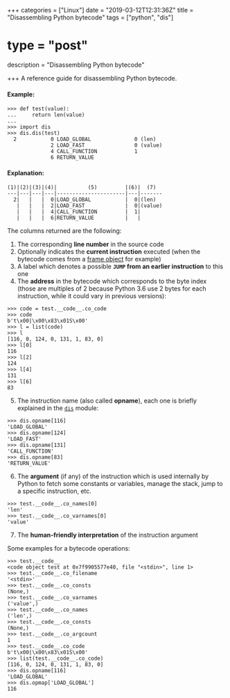 +++
categories = ["Linux"]
date = "2019-03-12T12:31:36Z"
title = "Disassembling Python bytecode"
tags = ["python", "dis"]
# type = "post"
description = "Disassembling Python bytecode"

+++
A reference guide for disassembling Python bytecode.

#### Example:

```
>>> def test(value):
...     return len(value)
... 
>>> import dis
>>> dis.dis(test)
  2           0 LOAD_GLOBAL              0 (len)
              2 LOAD_FAST                0 (value)
              4 CALL_FUNCTION            1
              6 RETURN_VALUE
```

#### Explanation:

```
(1)|(2)|(3)|(4)|          (5)         |(6)|  (7)
---|---|---|---|----------------------|---|-------
  2|   |   |  0|LOAD_GLOBAL           |  0|(len)
   |   |   |  2|LOAD_FAST             |  0|(value)
   |   |   |  4|CALL_FUNCTION         |  1|
   |   |   |  6|RETURN_VALUE          |   |
```

The columns returned are the following:

1. The corresponding **line number** in the source code
2. Optionally indicates the **current instruction** executed (when the bytecode comes from a [frame object](https://docs.python.org/3/library/inspect.html#the-interpreter-stack  "frame object") for example)
3. A label which denotes a possible **`JUMP` from an earlier instruction** to this one
4. The **address** in the bytecode which corresponds to the byte index (those are multiples of 2 because Python 3.6 use 2 bytes for each instruction, while it could vary in previous versions):
```
>>> code = test.__code__.co_code
>>> code
b't\x00|\x00\x83\x01S\x00'
>>> l = list(code)
>>> l
[116, 0, 124, 0, 131, 1, 83, 0]
>>> l[0]
116
>>> l[2]
124
>>> l[4]
131
>>> l[6]
83
```

5. The instruction name (also called **opname**), each one is briefly explained in the [`dis`](https://docs.python.org/3/library/dis.html#python-bytecode-instructions "dis") module:
```
>>> dis.opname[116]
'LOAD_GLOBAL'
>>> dis.opname[124]
'LOAD_FAST'
>>> dis.opname[131]
'CALL_FUNCTION'
>>> dis.opname[83]
'RETURN_VALUE'
```

6. The **argument** (if any) of the instruction which is used internally by Python to fetch some constants or variables, manage the stack, jump to a specific instruction, etc.
```
>>> test.__code__.co_names[0]
'len'
>>> test.__code__.co_varnames[0]
'value'
```

7. The **human-friendly interpretation** of the instruction argument

Some examples for a bytecode operations:

```
>>> test.__code__
<code object test at 0x7f9905577e40, file "<stdin>", line 1>
>>> test.__code__.co_filename
'<stdin>'
>>> test.__code__.co_consts
(None,)
>>> test.__code__.co_varnames
('value',)
>>> test.__code__.co_names
('len',)
>>> test.__code__.co_consts
(None,)
>>> test.__code__.co_argcount
1
>>> test.__code__.co_code
b't\x00|\x00\x83\x01S\x00'
>>> list(test.__code__.co_code)
[116, 0, 124, 0, 131, 1, 83, 0]
>>> dis.opname[116]
'LOAD_GLOBAL'
>>> dis.opmap['LOAD_GLOBAL']
116
```
